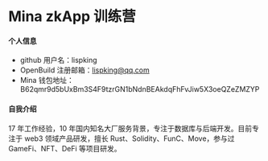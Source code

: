 # Mina zkApp 训练营


#### 个人信息

- github 用户名：lispking
- OpenBuild 注册邮箱：lispking@qq.com
- Mina 钱包地址：B62qmr9d5bUxBm3S4F9tzrGN1bNdnBEAkdqFhFvJiw5X3oeQZeZMZYP

#### 自我介绍

17 年工作经验，10 年国内知名大厂服务背景，专注于数据库与后端开发。目前专注于 web3 领域产品研发，擅长 Rust、Solidity、FunC、Move，参与过 GameFi、NFT、DeFi 等项目研发。
